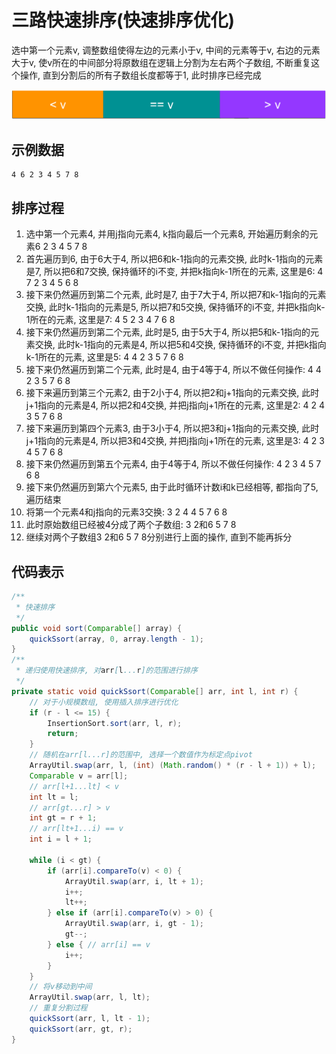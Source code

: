 # 三路快速排序(快速排序优化)

选中第一个元素v, 调整数组使得左边的元素小于v, 中间的元素等于v, 右边的元素大于v, 使v所在的中间部分将原数组在逻辑上分割为左右两个子数组, 不断重复这个操作, 直到分割后的所有子数组长度都等于1, 此时排序已经完成

![](img/qS3.PNG)

## 示例数据
```
4 6 2 3 4 5 7 8
```
## 排序过程

1. 选中第一个元素4, 并用j指向元素4, k指向最后一个元素8, 开始遍历剩余的元素6 2 3 4 5 7 8
2. 首先遍历到6, 由于6大于4, 所以把6和k-1指向的元素交换, 此时k-1指向的元素是7, 所以把6和7交换, 保持循环的i不变, 并把k指向k-1所在的元素, 这里是6: 4 7 2 3 4 5 6 8
3. 接下来仍然遍历到第二个元素, 此时是7, 由于7大于4, 所以把7和k-1指向的元素交换, 此时k-1指向的元素是5, 所以把7和5交换, 保持循环的i不变, 并把k指向k-1所在的元素, 这里是7: 4 5 2 3 4 7 6 8
4. 接下来仍然遍历到第二个元素, 此时是5, 由于5大于4, 所以把5和k-1指向的元素交换, 此时k-1指向的元素是4, 所以把5和4交换, 保持循环的i不变, 并把k指向k-1所在的元素, 这里是5: 4 4 2 3 5 7 6 8
5. 接下来仍然遍历到第二个元素, 此时是4, 由于4等于4, 所以不做任何操作: 4 4 2 3 5 7 6 8
6. 接下来遍历到第三个元素2, 由于2小于4, 所以把2和j+1指向的元素交换, 此时j+1指向的元素是4, 所以把2和4交换, 并把j指向j+1所在的元素, 这里是2: 4 2 4 3 5 7 6 8
7. 接下来遍历到第四个元素3, 由于3小于4, 所以把3和j+1指向的元素交换, 此时j+1指向的元素是4, 所以把3和4交换, 并把j指向j+1所在的元素, 这里是3: 4 2 3 4 5 7 6 8
8. 接下来仍然遍历到第五个元素4, 由于4等于4, 所以不做任何操作: 4 2 3 4 5 7 6 8
9. 接下来仍然遍历到第六个元素5, 由于此时循环计数i和k已经相等, 都指向了5, 遍历结束
10. 将第一个元素4和j指向的元素3交换: 3 2 4 4 5 7 6 8
11. 此时原始数组已经被4分成了两个子数组: 3 2和6 5 7 8
12. 继续对两个子数组3 2和6 5 7 8分别进行上面的操作, 直到不能再拆分

## 代码表示

```java
/**
 * 快速排序
 */
public void sort(Comparable[] array) {
    quickSsort(array, 0, array.length - 1);
}
/**
 * 递归使用快速排序, 对arr[l...r]的范围进行排序
 */
private static void quickSsort(Comparable[] arr, int l, int r) {
    // 对于小规模数组, 使用插入排序进行优化
    if (r - l <= 15) {
        InsertionSort.sort(arr, l, r);
        return;
    }
    // 随机在arr[l...r]的范围中, 选择一个数值作为标定点pivot
    ArrayUtil.swap(arr, l, (int) (Math.random() * (r - l + 1)) + l);
    Comparable v = arr[l];
    // arr[l+1...lt] < v
    int lt = l;
    // arr[gt...r] > v
    int gt = r + 1;
    // arr[lt+1...i) == v
    int i = l + 1;

    while (i < gt) {
        if (arr[i].compareTo(v) < 0) {
            ArrayUtil.swap(arr, i, lt + 1);
            i++;
            lt++;
        } else if (arr[i].compareTo(v) > 0) {
            ArrayUtil.swap(arr, i, gt - 1);
            gt--;
        } else { // arr[i] == v
            i++;
        }
    }
    // 将v移动到中间
    ArrayUtil.swap(arr, l, lt);
    // 重复分割过程
    quickSsort(arr, l, lt - 1);
    quickSsort(arr, gt, r);
}
```
